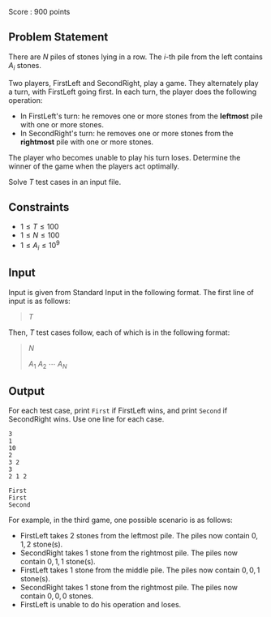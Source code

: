 Score : $900$ points

## Problem Statement

There are $N$ piles of stones lying in a row.
The $i$-th pile from the left contains $A_i$ stones.

Two players, FirstLeft and SecondRight, play a game.
They alternately play a turn, with FirstLeft going first.
In each turn, the player does the following operation:

- In FirstLeft's turn: he removes one or more stones from the **leftmost** pile with one or more stones.
- In SecondRight's turn: he removes one or more stones from the **rightmost** pile with one or more stones.

The player who becomes unable to play his turn loses.
Determine the winner of the game when the players act optimally.

Solve $T$ test cases in an input file.

## Constraints

- $1 \leq T \leq 100$
- $1 \leq N \leq 100$
- $1 \leq A_i \leq 10^9$

## Input

Input is given from Standard Input in the following format.
The first line of input is as follows:

> $T$

Then, $T$ test cases follow, each of which is in the following format:

> $N$
> 
> $A_1$ $A_2$ $\cdots$ $A_N$

## Output

For each test case, print `First` if FirstLeft wins, and print `Second` if SecondRight wins.
Use one line for each case.

```input1
3
1
10
2
3 2
3
2 1 2
```

```output1
First
First
Second
```

For example, in the third game, one possible scenario is as follows:

- FirstLeft takes $2$ stones from the leftmost pile. The piles now contain $0,1,2$ stone(s).
- SecondRight takes $1$ stone from the rightmost pile. The piles now contain $0,1,1$ stone(s).
- FirstLeft takes $1$ stone from the middle pile. The piles now contain $0,0,1$ stone(s).
- SecondRight takes $1$ stone from the rightmost pile. The piles now contain $0,0,0$ stones.
- FirstLeft is unable to do his operation and loses.